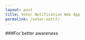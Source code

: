 ```yaml
---
layout: post
title: Voter Notification Web App
permalink: /voter-notif/
---
```


###For better awareness
